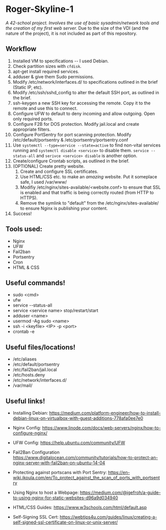 # Roger-Skyline-1
*A 42-school project. Involves the use of basic sysadmin/network tools and the creation of my first web server.*
Due to the size of the VDI (and the nature of the project), it is not included as part of this repository.

## Workflow

1. Installed VM to specifications -- I used Debian.
1. Check partition sizes with `cfdisk`.
1. apt-get install required services. 
1. adduser & give them Sudo permissions.
1. Modify /etc/network/interfaces.d/ to specifications outlined in the brief (Static IP, etc).
1. Modify /etc/ssh/sshd_config to alter the default SSH port, as outlined in the brief. 
1. ssh-keygen a new SSH key for accessing the remote. Copy it to the remote and use this to connect. 
1. Configure UFW to default to deny incoming and allow outgoing. Open only required ports.
1. Configure F2B for DOS protection. Modify jail.local and create appropriate filters.
1. Configure PortSentry for port scanning protection. Modify /etc/default/portsentry & /etc/portsentry/portsentry.conf
1. Use `systemctl --type=service --state=active` to find non-vital services running and `systemctl disable <service>` to disable them. `service --status-all` and `serivce <service> disable` is another option.
1. Create/configure Crontab scripts, as outlined in the brief. 
1. (OPTIONAL) Create pretty website.
    1. Create and configure SSL certificates.
    1. Use HTML/CSS etc. to make an *amazing* website. Put it someplace safe, I used /var/www/<sitename>
    1. Modifiy /etc/nginx/sites-available/<website.conf> to ensure that SSL is enabled and that traffic is being correctly routed (from HTTP to HTTPS). 
    1. Remove the symlink to "default" from the /etc/nginx/sites-available/ to ensure Nginx is publishing your content. 
1. Success!

## Tools used:

- Nginx 
- UFW
- Fail2ban
- Portsentry
- Cron
- HTML & CSS

## Useful commands!

- sudo <cmd\>
- ufw
- service --status-all
- service <service name\> stop/restart/start
- adduser <name\>
- usermod -Ag sudo <name\>
- ssh -i <keyfile\> <IP\> -p <port\>
- crontab -e 

## Useful files/locations!

- /etc/aliases
- /etc/default/portsentry
- /etc/fail2ban/jail.local
- /etc/hosts.deny
- /etc/network/interfaces.d/
- /var/mail/

## Useful links!  

* Installing Debian:
https://medium.com/platform-engineer/how-to-install-debian-linux-on-virtualbox-with-guest-additions-778afa0ee7e0

* Nginx Config:
https://www.linode.com/docs/web-servers/nginx/how-to-configure-nginx/

* UFW Config:
https://help.ubuntu.com/community/UFW

* Fail2Ban Configuration
https://www.digitalocean.com/community/tutorials/how-to-protect-an-nginx-server-with-fail2ban-on-ubuntu-14-04

* Protecting against portscans with Port Sentry:
https://en-wiki.ikoula.com/en/To_protect_against_the_scan_of_ports_with_portsentry

* Using Nginx to host a Webpage:
https://medium.com/@jgefroh/a-guide-to-using-nginx-for-static-websites-d96a9d034940

* HTML/CSS Guides:
https://www.w3schools.com/html/default.asp

* Self-Signing SSL Cert:
https://webtips4u.com/guides/linux/creating-a-self-signed-ssl-certificate-on-linux-or-unix-server/
